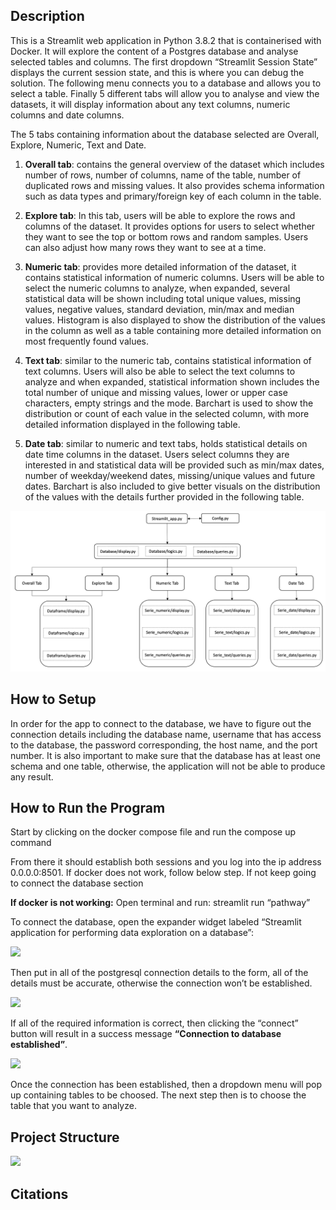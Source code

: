 ## Description

This is a Streamlit web application in Python 3.8.2 that is
containerised with Docker. It will explore the content of a Postgres
database and analyse selected tables and columns. The first dropdown
“Streamlit Session State” displays the current session state, and this
is where you can debug the solution. The following menu connects you to
a database and allows you to select a table. Finally 5 different tabs
will allow you to analyse and view the datasets, it will display
information about any text columns, numeric columns and date columns.

The 5 tabs containing information about the database selected are
Overall, Explore, Numeric, Text and Date.

1.  **Overall tab**: contains the general overview of the dataset which
    includes number of rows, number of columns, name of the table,
    number of duplicated rows and missing values. It also provides
    schema information such as data types and primary/foreign key of
    each column in the table.

2.  **Explore tab**: In this tab, users will be able to explore the rows
    and columns of the dataset. It provides options for users to select
    whether they want to see the top or bottom rows and random samples.
    Users can also adjust how many rows they want to see at a time.

3.  **Numeric tab**: provides more detailed information of the dataset,
    it contains statistical information of numeric columns. Users will
    be able to select the numeric columns to analyze, when expanded,
    several statistical data will be shown including total unique
    values, missing values, negative values, standard deviation, min/max
    and median values. Histogram is also displayed to show the
    distribution of the values in the column as well as a table
    containing more detailed information on most frequently found
    values.

4.  **Text tab**: similar to the numeric tab, contains statistical
    information of text columns. Users will also be able to select the
    text columns to analyze and when expanded, statistical information
    shown includes the total number of unique and missing values, lower
    or upper case characters, empty strings and the mode. Barchart is
    used to show the distribution or count of each value in the selected
    column, with more detailed information displayed in the following
    table.

5.  **Date tab**: similar to numeric and text tabs, holds statistical
    details on date time columns in the dataset. Users select columns
    they are interested in and statistical data will be provided such as
    min/max dates, number of weekday/weekend dates, missing/unique
    values and future dates. Barchart is also included to give better
    visuals on the distribution of the values with the details further
    provided in the following table.


<img src='/Images/Diagram.png'>

## How to Setup

In order for the app to connect to the database, we have to figure out
the connection details including the database name, username that has
access to the database, the password corresponding, the host name, and
the port number. It is also important to make sure that the database has
at least one schema and one table, otherwise, the application will not
be able to produce any result.

## How to Run the Program

Start by clicking on the docker compose file and run the compose up command

From there it should establish both sessions and you log into the ip address 0.0.0.0:8501. If docker does not work, follow below step. If not keep going to connect the database section

**If docker is not working:** Open terminal and run: streamlit run
“pathway”

To connect the database, open the expander widget labeled “Streamlit
application for performing data exploration on a database”:

![](2.png?raw=true)

Then put in all of the postgresql connection details to the form, all of
the details must be accurate, otherwise the connection won’t be
established.

![](3.png)

If all of the required information is correct, then clicking the
“connect” button will result in a success message **“Connection to
database established”**.

![](4.png)

Once the connection has been established, then a dropdown menu will pop
up containing tables to be choosed. The next step then is to choose the
table that you want to analyze.

## Project Structure

![](1.png)

## Citations

<Mention authors and provide links code you source externally>

